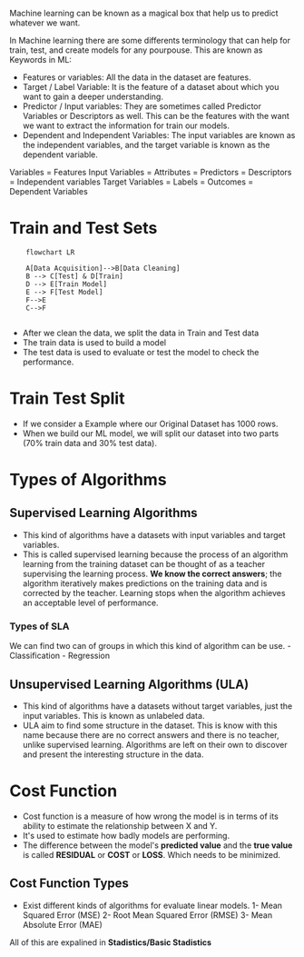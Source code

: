 Machine learning can be known as a magical box that help us to predict whatever we want.

In Machine learning there are some differents terminology that can help for train, test, and create models for any pourpouse. This are known as Keywords in ML:

- Features or variables: All the data in the dataset are features.
- Target / Label Variable: It is the feature of a dataset about which you want to gain a deeper understanding.
- Predictor / Input variables: They are sometimes called Predictor Variables or Descriptors as well. This can be the features with the want we want to extract the information for train our models.
- Dependent and Independent Variables: The input variables are known as the independent variables, and the target variable is known as the dependent variable.

Variables = Features
Input Variables = Attributes = Predictors = Descriptors = Independent variables 
Target Variables = Labels = Outcomes = Dependent Variables

# Train and Test Sets

```mermaid 
	flowchart LR

	A[Data Acquisition]-->B[Data Cleaning]
	B --> C[Test] & D[Train]
	D --> E[Train Model]
	E --> F[Test Model]
	F-->E
	C-->F
	
```
- After we clean the data, we split the data in Train and Test data
- The train data is used to build a model
- The test data is used to evaluate or test the model to check the performance.

# Train Test Split
- If we consider a Example where our Original Dataset has 1000 rows.
- When we build our ML model, we will split our dataset into two parts (70% train data and 30% test data).

# Types of Algorithms
## Supervised Learning Algorithms
* This kind of algorithms have a datasets with input variables and target variables.
* This is called supervised learning because the process of an algorithm learning from the training dataset can be thought of as a teacher supervising the learning process. **We know the correct answers**; the algorithm iteratively makes predictions on the training data and is corrected by the teacher. Learning stops when the algorithm achieves an acceptable level of performance.
### Types of SLA
 We can find two can of groups in which this kind of algorithm can be use.
	 - Classification
	 - Regression
## Unsupervised Learning Algorithms (ULA)
* This kind of algorithms have a datasets without target variables, just the input variables. This is known as unlabeled data.
* ULA aim to find some structure in the dataset. This is know with this name because there are no correct answers and there is no teacher, unlike supervised learning. Algorithms are left on their own to discover and present the interesting structure in the data.

# Cost Function
* Cost function is a measure of how wrong the model is in terms of its ability to estimate the relationship between X and Y.
* It's used to estimate how badly models are performing.
* The difference between the model's **predicted value** and the **true value** is called **RESIDUAL** or **COST** or **LOSS**. Which needs to be minimized.
## Cost Function Types
- Exist different kinds of algorithms for evaluate linear models.
	1- Mean Squared Error (MSE)
	2- Root Mean Squared Error (RMSE)
	3- Mean Absolute Error (MAE)

All of this are expalined in **Stadistics/Basic Stadistics**

